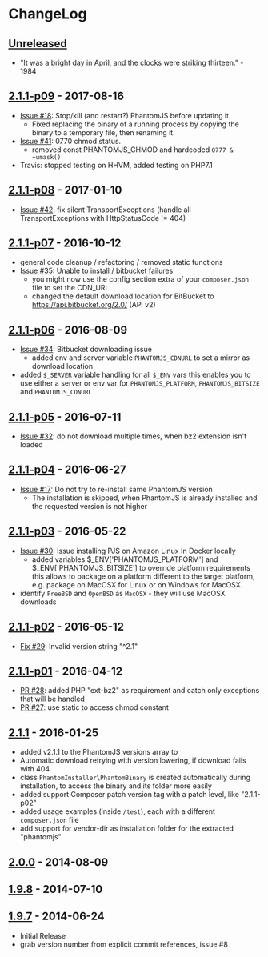 # ChangeLog

## [Unreleased]

- "It was a bright day in April, and the clocks were striking thirteen." - 1984

## [2.1.1-p09] - 2017-08-16

- [Issue #18](https://github.com/jakoch/phantomjs-installer/issues/18): Stop/kill (and restart?) PhantomJS before updating it.
  - Fixed replacing the binary of a running process by copying the binary to a temporary file, then renaming it.
- [Issue #41](https://github.com/jakoch/phantomjs-installer/issues/41): 0770 chmod status.
  - removed const PHANTOMJS_CHMOD and hardcoded `0777 & ~umask()` 
- Travis: stopped testing on HHVM, added testing on PHP7.1

## [2.1.1-p08] - 2017-01-10

- [Issue #42](https://github.com/jakoch/phantomjs-installer/issues/42): fix silent TransportExceptions (handle all TransportExceptions with HttpStatusCode != 404)

## [2.1.1-p07] - 2016-10-12

- general code cleanup / refactoring / removed static functions
- [Issue #35](https://github.com/jakoch/phantomjs-installer/issues/35): Unable to install / bitbucket failures
  - you might now use the config section extra of your `composer.json` file to set the CDN_URL
  - changed the default download location for BitBucket to https://api.bitbucket.org/2.0/ (API v2)

## [2.1.1-p06] - 2016-08-09

- [Issue #34](https://github.com/jakoch/phantomjs-installer/issues/34): Bitbucket downloading issue 
  - added env and server variable `PHANTOMJS_CDNURL` to set a mirror as download location
- added `$_SERVER` variable handling for all `$_ENV` vars
  this enables you to use either a server or env var for `PHANTOMJS_PLATFORM`, `PHANTOMJS_BITSIZE` and `PHANTOMJS_CDNURL`

## [2.1.1-p05] - 2016-07-11

- [Issue #32](https://github.com/jakoch/phantomjs-installer/issues/32): do not download multiple times, when bz2 extension isn't loaded

## [2.1.1-p04] - 2016-06-27

- [Issue #17](https://github.com/jakoch/phantomjs-installer/issues/17): Do not try to re-install same PhantomJS version
  - The installation is skipped, when PhantomJS is already installed and the requested version is not higher

## [2.1.1-p03] - 2016-05-22

- [Issue #30](https://github.com/jakoch/phantomjs-installer/issues/30): Issue installing PJS on Amazon Linux In Docker locally
  - added variables $_ENV['PHANTOMJS_PLATFORM'] and $_ENV['PHANTOMJS_BITSIZE'] to override platform requirements
    this allows to package on a platform different to the target platform, e.g. package on MacOSX for Linux or on Windows for MacOSX.
- identify `FreeBSD` and `OpenBSD` as `MacOSX` - they will use MacOSX downloads

## [2.1.1-p02] - 2016-05-12

- [Fix #29](https://github.com/jakoch/phantomjs-installer/issues/29): Invalid version string "^2.1" 

## [2.1.1-p01] - 2016-04-12

- [PR #28](https://github.com/jakoch/phantomjs-installer/pull/28): added PHP "ext-bz2" as requirement and catch only exceptions that will be handled
- [PR #27](https://github.com/jakoch/phantomjs-installer/pull/27): use static to access chmod constant

## [2.1.1] - 2016-01-25

- added v2.1.1 to the PhantomJS versions array to
- Automatic download retrying with version lowering, if download fails with 404
- class `PhantomInstaller\PhantomBinary` is created automatically during installation,
  to access the binary and its folder more easily
- added support Composer patch version tag with a patch level, like "2.1.1-p02"
- added usage examples (inside `/test`), each with a different `composer.json` file
- add support for vendor-dir as installation folder for the extracted "phantomjs"

## [2.0.0] - 2014-08-09

## [1.9.8] - 2014-07-10

## [1.9.7] - 2014-06-24

- Initial Release
- grab version number from explicit commit references, issue #8

[Unreleased]: https://github.com/jakoch/phantomjs-installer/compare/2.1.1-p09...HEAD
[2.1.1-p09]: https://github.com/jakoch/phantomjs-installer/compare/2.1.1-p08...2.1.1-p09
[2.1.1-p08]: https://github.com/jakoch/phantomjs-installer/compare/2.1.1-p07...2.1.1-p08
[2.1.1-p07]: https://github.com/jakoch/phantomjs-installer/compare/2.1.1-p06...2.1.1-p07
[2.1.1-p06]: https://github.com/jakoch/phantomjs-installer/compare/2.1.1-p05...2.1.1-p06
[2.1.1-p05]: https://github.com/jakoch/phantomjs-installer/compare/2.1.1-p04...2.1.1-p05
[2.1.1-p04]: https://github.com/jakoch/phantomjs-installer/compare/2.1.1-p03...2.1.1-p04
[2.1.1-p03]: https://github.com/jakoch/phantomjs-installer/compare/2.1.1-p02...2.1.1-p03
[2.1.1-p02]: https://github.com/jakoch/phantomjs-installer/compare/2.1.1-p01...2.1.1-p02
[2.1.1-p01]: https://github.com/jakoch/phantomjs-installer/compare/2.1.1...2.1.1-p01
[2.1.1]: https://github.com/jakoch/phantomjs-installer/compare/2.0.0...2.1.1
[2.0.0]: https://github.com/jakoch/phantomjs-installer/compare/1.9.8...2.0.0
[1.9.8]: https://github.com/jakoch/phantomjs-installer/compare/1.9.7...1.9.8
[1.9.7]: https://github.com/jakoch/phantomjs-installer/releases/tag/1.9.7
